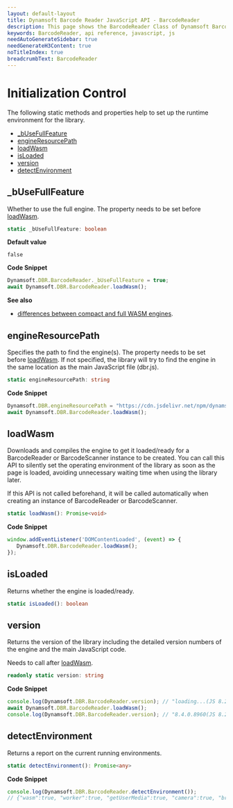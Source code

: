 ```yaml
---
layout: default-layout
title: Dynamsoft Barcode Reader JavaScript API - BarcodeReader
description: This page shows the BarcodeReader Class of Dynamsoft Barcode Reader JavaScript SDK.
keywords: BarcodeReader, api reference, javascript, js
needAutoGenerateSidebar: true
needGenerateH3Content: true
noTitleIndex: true
breadcrumbText: BarcodeReader
---
```


# Initialization Control

The following static methods and properties help to set up the runtime environment for the library.

* [_bUseFullFeature](#_busefullfeature)
* [engineResourcePath](#engineresourcepath)
* [loadWasm](#loadwasm)
* [isLoaded](#isloaded)
* [version](#version)
* [detectEnvironment](#detectenvironment)



## _bUseFullFeature

Whether to use the full engine. The property needs to be set before [loadWasm](#loadwasm).

```typescript
static _bUseFullFeature: boolean
```

**Default value**

`false`

**Code Snippet**

```js
Dynamsoft.DBR.BarcodeReader._bUseFullFeature = true;
await Dynamsoft.DBR.BarcodeReader.loadWasm();
```

**See also** 

* [differences between compact and full WASM engines](../user-guide/index.html?ver=latest#specify-which-engine-to-use).



## engineResourcePath

Specifies the path to find the engine(s). The property needs to be set before [loadWasm](#loadwasm). If not specified, the library will try to find the engine in the same location as the main JavaScript file (dbr.js).

```typescript
static engineResourcePath: string
```

**Code Snippet**

```js
Dynamsoft.DBR.engineResourcePath = "https://cdn.jsdelivr.net/npm/dynamsoft-javascript-barcode@8.4.0/dist/";
await Dynamsoft.DBR.BarcodeReader.loadWasm();
```



## loadWasm

Downloads and compiles the engine to get it loaded/ready for a BarcodeReader or BarcodeScanner instance to be created. You can call this API to silently set the operating environment of the library as soon as the page is loaded, avoiding unnecessary waiting time when using the library later.

If this API is not called beforehand, it will be called automatically when creating an instance of BarcodeReader or BarcodeScanner.

```typescript
static loadWasm(): Promise<void>
```

**Code Snippet**

```js
window.addEventListener('DOMContentLoaded', (event) => {
   Dynamsoft.DBR.BarcodeReader.loadWasm();
});
```



## isLoaded

Returns whether the engine is loaded/ready.

```typescript
static isLoaded(): boolean
```



## version

Returns the version of the library including the detailed version numbers of the engine and the main JavaScript code.

Needs to call after [loadWasm](#loadwasm).

```typescript
readonly static version: string
```

**Code Snippet**

```js
console.log(Dynamsoft.DBR.BarcodeReader.version); // "loading...(JS 8.2.5.20210426)"
await Dynamsoft.DBR.BarcodeReader.loadWasm();
console.log(Dynamsoft.DBR.BarcodeReader.version); // "8.4.0.8960(JS 8.2.5.20210426)"
```



## detectEnvironment

Returns a report on the current running environments.

```typescript
static detectEnvironment(): Promise<any>
```

**Code Snippet**

```js
console.log(Dynamsoft.DBR.BarcodeReader.detectEnvironment());
// {"wasm":true, "worker":true, "getUserMedia":true, "camera":true, "browser":"Chrome", "version":90, "OS":"Windows"}
```